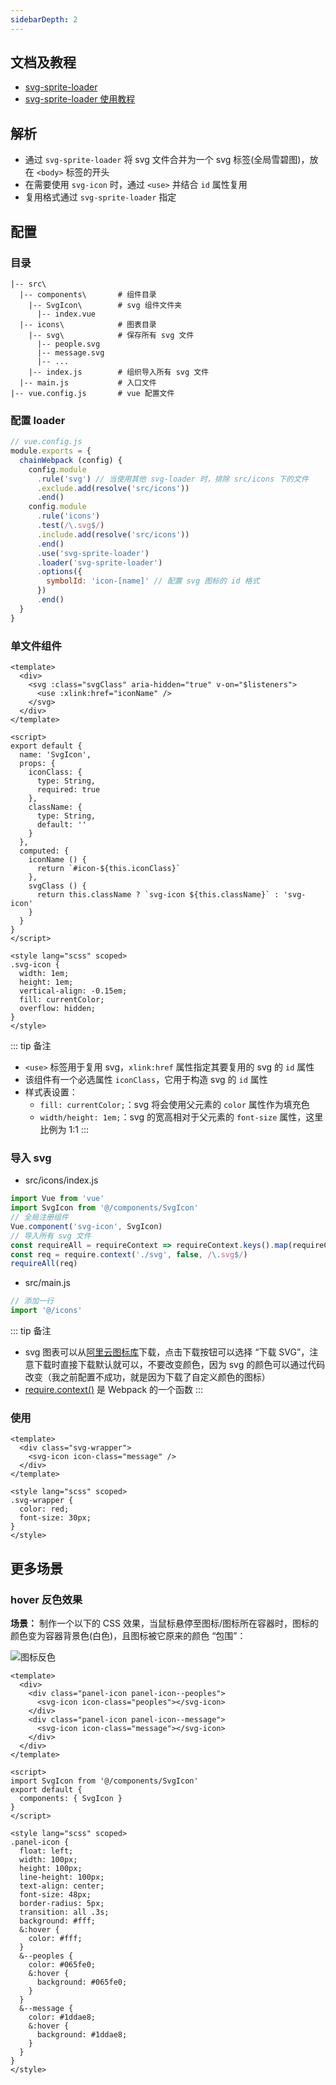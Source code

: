 ```yaml
---
sidebarDepth: 2
---
```


## 文档及教程

+ [svg-sprite-loader](https://github.com/JetBrains/svg-sprite-loader)
+ [svg-sprite-loader 使用教程](https://www.jianshu.com/p/70f9c9268c83)



## 解析

+ 通过 `svg-sprite-loader` 将 svg 文件合并为一个 svg 标签(全局雪碧图)，放在 `<body>` 标签的开头
+ 在需要使用 `svg-icon` 时，通过 `<use>` 并结合 `id` 属性复用
+ 复用格式通过 `svg-sprite-loader` 指定


## 配置

### 目录

```
|-- src\
  |-- components\       # 组件目录
    |-- SvgIcon\        # svg 组件文件夹
      |-- index.vue
  |-- icons\            # 图表目录
    |-- svg\            # 保存所有 svg 文件
      |-- people.svg
      |-- message.svg
      |-- ...
    |-- index.js        # 组织导入所有 svg 文件
  |-- main.js           # 入口文件
|-- vue.config.js       # vue 配置文件
```

### 配置 loader

```js
// vue.config.js
module.exports = {
  chainWebpack (config) {
    config.module
      .rule('svg') // 当使用其他 svg-loader 时，排除 src/icons 下的文件
      .exclude.add(resolve('src/icons'))
      .end()
    config.module
      .rule('icons')
      .test(/\.svg$/)
      .include.add(resolve('src/icons'))
      .end()
      .use('svg-sprite-loader')
      .loader('svg-sprite-loader')
      .options({
        symbolId: 'icon-[name]' // 配置 svg 图标的 id 格式
      })
      .end()
  }
}
```

### 单文件组件

```vue
<template>
  <div>
    <svg :class="svgClass" aria-hidden="true" v-on="$listeners">
      <use :xlink:href="iconName" />
    </svg>
  </div>
</template>

<script>
export default {
  name: 'SvgIcon',
  props: {
    iconClass: {
      type: String,
      required: true
    },
    className: {
      type: String,
      default: ''
    }
  },
  computed: {
    iconName () {
      return `#icon-${this.iconClass}`
    },
    svgClass () {
      return this.className ? `svg-icon ${this.className}` : 'svg-icon'
    }
  }
}
</script>

<style lang="scss" scoped>
.svg-icon {
  width: 1em;
  height: 1em;
  vertical-align: -0.15em;
  fill: currentColor;
  overflow: hidden;
}
</style>
```

::: tip 备注
+ `<use>` 标签用于复用 svg，`xlink:href` 属性指定其要复用的 svg 的 `id` 属性
+ 该组件有一个必选属性 `iconClass`，它用于构造 svg 的 `id` 属性
+ 样式表设置：
  + `fill: currentColor;`：svg 将会使用父元素的 `color` 属性作为填充色
  + `width/height: 1em;`：svg 的宽高相对于父元素的 `font-size` 属性，这里比例为 1:1
:::

### 导入 svg

+ src/icons/index.js
```js
import Vue from 'vue'
import SvgIcon from '@/components/SvgIcon'
// 全局注册组件
Vue.component('svg-icon', SvgIcon)
// 导入所有 svg 文件
const requireAll = requireContext => requireContext.keys().map(requireContext)
const req = require.context('./svg', false, /\.svg$/)
requireAll(req)
```

+ src/main.js
```js
// 添加一行
import '@/icons'
```

::: tip 备注
+ svg 图表可以从[阿里云图标库](https://www.iconfont.cn/)下载，点击下载按钮可以选择 “下载 SVG”，注意下载时直接下载默认就可以，不要改变颜色，因为 svg 的颜色可以通过代码改变（我之前配置不成功，就是因为下载了自定义颜色的图标）
+ [require.context()](https://www.webpackjs.com/api/module-methods/#require-context) 是 Webpack 的一个函数
:::

### 使用

```vue
<template>
  <div class="svg-wrapper">
    <svg-icon icon-class="message" />
  </div>
</template>

<style lang="scss" scoped>
.svg-wrapper {
  color: red;
  font-size: 30px;
}
</style>
```


## 更多场景

### hover 反色效果

**场景：** 制作一个以下的 CSS 效果，当鼠标悬停至图标/图标所在容器时，图标的颜色变为容器背景色(白色)，且图标被它原来的颜色 “包围”：

![图标反色](./imgs/svg-inverse.png)

```vue
<template>
  <div>
    <div class="panel-icon panel-icon--peoples">
      <svg-icon icon-class="peoples"></svg-icon>
    </div>
    <div class="panel-icon panel-icon--message">
      <svg-icon icon-class="message"></svg-icon>
    </div>
  </div>
</template>

<script>
import SvgIcon from '@/components/SvgIcon'
export default {
  components: { SvgIcon }
}
</script>

<style lang="scss" scoped>
.panel-icon {
  float: left;
  width: 100px;
  height: 100px;
  line-height: 100px;
  text-align: center;
  font-size: 48px;
  border-radius: 5px;
  transition: all .3s;
  background: #fff;
  &:hover {
    color: #fff;
  }
  &--peoples {
    color: #065fe0;
    &:hover {
      background: #065fe0;
    }
  }
  &--message {
    color: #1ddae8;
    &:hover {
      background: #1ddae8;
    }
  }
}
</style>
```
